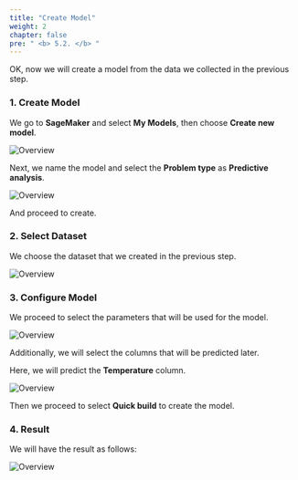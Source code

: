 ```yaml
---
title: "Create Model"
weight: 2
chapter: false
pre: " <b> 5.2. </b> "
---
```


OK, now we will create a model from the data we collected in the previous step.

### 1. Create Model

We go to **SageMaker** and select **My Models**, then choose **Create new model**.

![Overview](/images/70.png)

Next, we name the model and select the **Problem type** as **Predictive analysis**.

![Overview](/images/71.png)

And proceed to create.

### 2. Select Dataset

We choose the dataset that we created in the previous step.

![Overview](/images/72.png)

### 3. Configure Model

We proceed to select the parameters that will be used for the model.

![Overview](/images/73.png)

Additionally, we will select the columns that will be predicted later.

Here, we will predict the **Temperature** column.

![Overview](/images/74.png)

Then we proceed to select **Quick build** to create the model.

### 4. Result

We will have the result as follows:

![Overview](/images/75.png)
